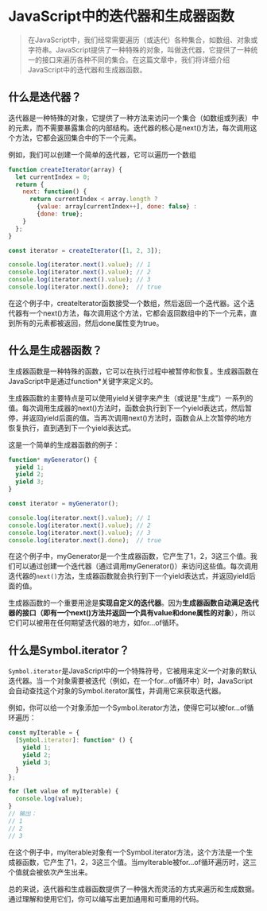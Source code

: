 # JavaScript中的迭代器和生成器函数

> 在JavaScript中，我们经常需要遍历（或迭代）各种集合，如数组、对象或字符串。JavaScript提供了一种特殊的对象，叫做迭代器，它提供了一种统一的接口来遍历各种不同的集合。在这篇文章中，我们将详细介绍JavaScript中的迭代器和生成器函数。

## 什么是迭代器？
迭代器是一种特殊的对象，它提供了一种方法来访问一个集合（如数组或列表）中的元素，而不需要暴露集合的内部结构。迭代器的核心是next()方法，每次调用这个方法，它都会返回集合中的下一个元素。

例如，我们可以创建一个简单的迭代器，它可以遍历一个数组
```js
function createIterator(array) {
  let currentIndex = 0;
  return {
    next: function() {
      return currentIndex < array.length ?
        {value: array[currentIndex++], done: false} :
        {done: true};
    }
  };
}

const iterator = createIterator([1, 2, 3]);

console.log(iterator.next().value); // 1
console.log(iterator.next().value); // 2
console.log(iterator.next().value); // 3
console.log(iterator.next().done);  // true

```
在这个例子中，createIterator函数接受一个数组，然后返回一个迭代器。这个迭代器有一个next()方法，每次调用这个方法，它都会返回数组中的下一个元素，直到所有的元素都被返回，然后done属性变为true。

## 什么是生成器函数？

生成器函数是一种特殊的函数，它可以在执行过程中被暂停和恢复。生成器函数在JavaScript中是通过function*关键字来定义的。

生成器函数的主要特点是可以使用yield关键字来产生（或说是"生成"）一系列的值。每次调用生成器的next()方法时，函数会执行到下一个yield表达式，然后暂停，并返回yield后面的值。当再次调用next()方法时，函数会从上次暂停的地方恢复执行，直到遇到下一个yield表达式。

这是一个简单的生成器函数的例子：
```js
function* myGenerator() {
  yield 1;
  yield 2;
  yield 3;
}

const iterator = myGenerator();

console.log(iterator.next().value); // 1
console.log(iterator.next().value); // 2
console.log(iterator.next().value); // 3
console.log(iterator.next().done);  // true

```
在这个例子中，myGenerator是一个生成器函数，它产生了1，2，3这三个值。我们可以通过创建一个迭代器（通过调用myGenerator()）来访问这些值。每次调用迭代器的`next()`方法，生成器函数就会执行到下一个yield表达式，并返回yield后面的值。

生成器函数的一个重要用途是**实现自定义的迭代器**。因为**生成器函数自动满足迭代器的接口（即有一个next()方法并返回一个具有value和done属性的对象**），所以它们可以被用在任何期望迭代器的地方，如for...of循环。

## 什么是Symbol.iterator？

`Symbol.iterator`是JavaScript中的一个特殊符号，它被用来定义一个对象的默认迭代器。当一个对象需要被迭代（例如，在一个for...of循环中）时，JavaScript会自动查找这个对象的Symbol.iterator属性，并调用它来获取迭代器。

例如，你可以给一个对象添加一个Symbol.iterator方法，使得它可以被for...of循环遍历：

```js
const myIterable = {
  [Symbol.iterator]: function* () {
    yield 1;
    yield 2;
    yield 3;
  }
};

for (let value of myIterable) {
  console.log(value);
}
// 输出：
// 1
// 2
// 3

```

在这个例子中，myIterable对象有一个Symbol.iterator方法，这个方法是一个生成器函数，它产生了1，2，3这三个值。当myIterable被for...of循环遍历时，这三个值就会被依次产生出来。

总的来说，迭代器和生成器函数提供了一种强大而灵活的方式来遍历和生成数据。通过理解和使用它们，你可以编写出更加通用和可重用的代码。